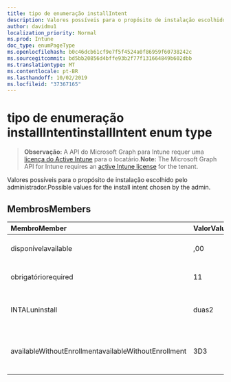 ```yaml
---
title: tipo de enumeração installIntent
description: Valores possíveis para o propósito de instalação escolhido pelo administrador.
author: davidmu1
localization_priority: Normal
ms.prod: Intune
doc_type: enumPageType
ms.openlocfilehash: b0c46dcb61cf9e7f5f4524a0f86959f60738242c
ms.sourcegitcommit: bd5bb20856d4bffe93b2f77f131664849b602dbb
ms.translationtype: MT
ms.contentlocale: pt-BR
ms.lasthandoff: 10/02/2019
ms.locfileid: "37367165"
---
```

# <a name="installintent-enum-type"></a><span data-ttu-id="2e838-103">tipo de enumeração installIntent</span><span class="sxs-lookup"><span data-stu-id="2e838-103">installIntent enum type</span></span>

> <span data-ttu-id="2e838-104">**Observação:** A API do Microsoft Graph para Intune requer uma [licença do Active Intune](https://go.microsoft.com/fwlink/?linkid=839381) para o locatário.</span><span class="sxs-lookup"><span data-stu-id="2e838-104">**Note:** The Microsoft Graph API for Intune requires an [active Intune license](https://go.microsoft.com/fwlink/?linkid=839381) for the tenant.</span></span>

<span data-ttu-id="2e838-105">Valores possíveis para o propósito de instalação escolhido pelo administrador.</span><span class="sxs-lookup"><span data-stu-id="2e838-105">Possible values for the install intent chosen by the admin.</span></span>

## <a name="members"></a><span data-ttu-id="2e838-106">Membros</span><span class="sxs-lookup"><span data-stu-id="2e838-106">Members</span></span>
|<span data-ttu-id="2e838-107">Membro</span><span class="sxs-lookup"><span data-stu-id="2e838-107">Member</span></span>|<span data-ttu-id="2e838-108">Valor</span><span class="sxs-lookup"><span data-stu-id="2e838-108">Value</span></span>|<span data-ttu-id="2e838-109">Descrição</span><span class="sxs-lookup"><span data-stu-id="2e838-109">Description</span></span>|
|:---|:---|:---|
|<span data-ttu-id="2e838-110">disponível</span><span class="sxs-lookup"><span data-stu-id="2e838-110">available</span></span>|<span data-ttu-id="2e838-111">,0</span><span class="sxs-lookup"><span data-stu-id="2e838-111">0</span></span>|<span data-ttu-id="2e838-112">Tentativa de instalação disponível.</span><span class="sxs-lookup"><span data-stu-id="2e838-112">Available install intent.</span></span>|
|<span data-ttu-id="2e838-113">obrigatório</span><span class="sxs-lookup"><span data-stu-id="2e838-113">required</span></span>|<span data-ttu-id="2e838-114">1</span><span class="sxs-lookup"><span data-stu-id="2e838-114">1</span></span>|<span data-ttu-id="2e838-115">Tentativa de instalação necessária.</span><span class="sxs-lookup"><span data-stu-id="2e838-115">Required install intent.</span></span>|
|<span data-ttu-id="2e838-116">INTAL</span><span class="sxs-lookup"><span data-stu-id="2e838-116">uninstall</span></span>|<span data-ttu-id="2e838-117">duas</span><span class="sxs-lookup"><span data-stu-id="2e838-117">2</span></span>|<span data-ttu-id="2e838-118">Tentativa de instalação de desinstalação.</span><span class="sxs-lookup"><span data-stu-id="2e838-118">Uninstall install intent.</span></span>|
|<span data-ttu-id="2e838-119">availableWithoutEnrollment</span><span class="sxs-lookup"><span data-stu-id="2e838-119">availableWithoutEnrollment</span></span>|<span data-ttu-id="2e838-120">3D</span><span class="sxs-lookup"><span data-stu-id="2e838-120">3</span></span>|<span data-ttu-id="2e838-121">Disponível sem a intenção de instalação do registro.</span><span class="sxs-lookup"><span data-stu-id="2e838-121">Available without enrollment install intent.</span></span>|




